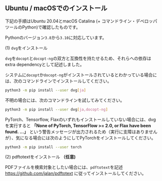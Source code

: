 ## Ubuntu / macOSでのインストール

下記の手順はUbuntu 20.04とmacOS Catalina (+ コマンドライン・デベロッパツールのPython)で確認したものです。

Pythonのバージョン`3.8`から`3.10`に対応しています。

(1) `dvg`をインストール

`dvg`を`docopt`と`docopt-ng`の双方と互換性を持たせるため、それらへの依存はextra dependencyとして記述しました。

システムに`docopt`か`docopt-ng`がインストールされているとわかっている場合には、次のコマンドラインでインストールしてください。

```sh
python3 -m pip install --user dvg[ja]
```

不明の場合には、次のコマンドラインを試してみてください。

```sh
python3 -m pip install --user dvg[ja,docopt-ng]
```

PyTorch、Tensorflow, Flaxのいずれもインストールしていない場合には、dvgを実行すると **「None of PyTorch, TensorFlow >= 2.0, or Flax have been found. ...」** という警告メッセージが出力されるため（実行に支障はありませんが）、気になる場合には次のようにしてPyTorchをインストールしてください。

```sh
python3 -m pip install --user torch
```

(2) pdftotextをインストール **（任意)**

PDFファイルを検索対象としたい場合には、`pdftotext`を記述 https://github.com/jalan/pdftotext に従ってインストールしてください。

